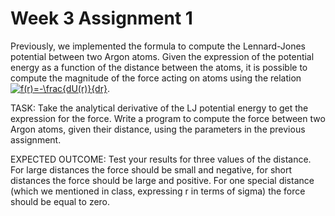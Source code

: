 # Week 3 Assignment 1

Previously, we implemented the formula to compute the Lennard-Jones potential between two Argon atoms. Given the expression of the potential energy as a function of the distance between the atoms, it is possible to compute the magnitude of the force acting on atoms using the relation <a href="https://www.codecogs.com/eqnedit.php?latex=f(r)=-\frac{dU(r)}{dr}" target="_blank"><img src="https://latex.codecogs.com/gif.latex?f(r)=-\frac{dU(r)}{dr}" title="f(r)=-\frac{dU(r)}{dr}" /></a>. 

TASK: Take the analytical derivative of the LJ potential energy to get the expression for the force. Write a program to compute the force between two Argon atoms, given their distance, using the parameters in the previous assignment.

EXPECTED OUTCOME: Test your results for three values of the distance. For large distances the force should be small and negative, for short distances the force should be large and positive. For one special distance (which we mentioned in class, expressing r in terms of sigma) the force should be equal to zero.  
